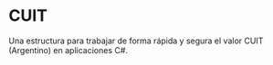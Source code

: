 # CUIT
Una estructura para trabajar de forma rápida y segura el valor CUIT (Argentino) en aplicaciones C#.
